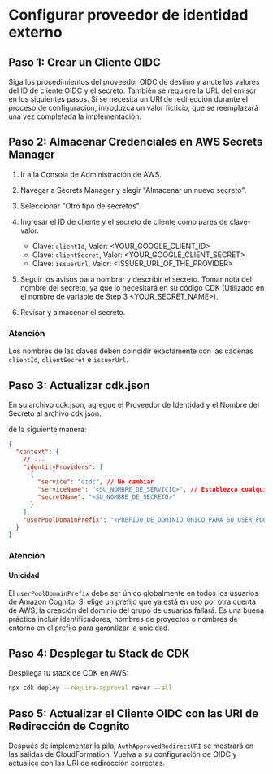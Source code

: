 # Configurar proveedor de identidad externo

## Paso 1: Crear un Cliente OIDC

Siga los procedimientos del proveedor OIDC de destino y anote los valores del ID de cliente OIDC y el secreto. También se requiere la URL del emisor en los siguientes pasos. Si se necesita un URI de redirección durante el proceso de configuración, introduzca un valor ficticio, que se reemplazará una vez completada la implementación.

## Paso 2: Almacenar Credenciales en AWS Secrets Manager

1. Ir a la Consola de Administración de AWS.
2. Navegar a Secrets Manager y elegir "Almacenar un nuevo secreto".
3. Seleccionar "Otro tipo de secretos".
4. Ingresar el ID de cliente y el secreto de cliente como pares de clave-valor.

   - Clave: `clientId`, Valor: <YOUR_GOOGLE_CLIENT_ID>
   - Clave: `clientSecret`, Valor: <YOUR_GOOGLE_CLIENT_SECRET>
   - Clave: `issuerUrl`, Valor: <ISSUER_URL_OF_THE_PROVIDER>

5. Seguir los avisos para nombrar y describir el secreto. Tomar nota del nombre del secreto, ya que lo necesitará en su código CDK (Utilizado en el nombre de variable de Step 3 <YOUR_SECRET_NAME>).
6. Revisar y almacenar el secreto.

### Atención

Los nombres de las claves deben coincidir exactamente con las cadenas `clientId`, `clientSecret` e `issuerUrl`.

## Paso 3: Actualizar cdk.json

En su archivo cdk.json, agregue el Proveedor de Identidad y el Nombre del Secreto al archivo cdk.json.

de la siguiente manera:

```json
{
  "context": {
    // ...
    "identityProviders": [
      {
        "service": "oidc", // No cambiar
        "serviceName": "<SU_NOMBRE_DE_SERVICIO>", // Establezca cualquier valor que desee
        "secretName": "<SU_NOMBRE_DE_SECRETO>"
      }
    ],
    "userPoolDomainPrefix": "<PREFIJO_DE_DOMINIO_ÚNICO_PARA_SU_USER_POOL>"
  }
}
```

### Atención

#### Unicidad

El `userPoolDomainPrefix` debe ser único globalmente en todos los usuarios de Amazon Cognito. Si elige un prefijo que ya está en uso por otra cuenta de AWS, la creación del dominio del grupo de usuarios fallará. Es una buena práctica incluir identificadores, nombres de proyectos o nombres de entorno en el prefijo para garantizar la unicidad.

## Paso 4: Desplegar tu Stack de CDK

Despliega tu stack de CDK en AWS:

```sh
npx cdk deploy --require-approval never --all
```

## Paso 5: Actualizar el Cliente OIDC con las URI de Redirección de Cognito

Después de implementar la pila, `AuthApprovedRedirectURI` se mostrará en las salidas de CloudFormation. Vuelva a su configuración de OIDC y actualice con las URI de redirección correctas.